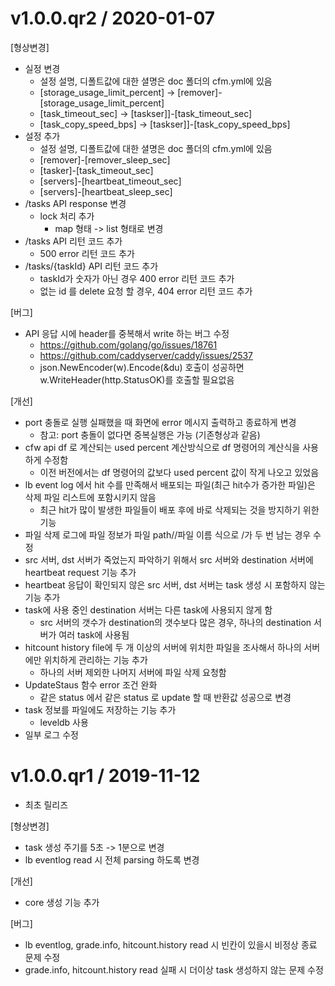 v1.0.0.qr2 / 2020-01-07
===================

[형상변경]
  * 실정 변경
    - 설정 설명, 디폴트값에 대한 셜명은 doc 폴더의 cfm.yml에 있음
    - [storage_usage_limit_percent] -> [remover]-[storage_usage_limit_percent]
    - [task_timeout_sec] -> [taskser]]-[task_timeout_sec]
    - [task_copy_speed_bps] -> [taskser]]-[task_copy_speed_bps]
  * 설정 추가
    - 설정 설명, 디폴트값에 대한 셜명은 doc 폴더의 cfm.yml에 있음
    - [remover]-[remover_sleep_sec]
    - [tasker]-[task_timeout_sec]
    - [servers]-[heartbeat_timeout_sec]
    - [servers]-[heartbeat_sleep_sec]
  * /tasks API response 변경
    - lock 처리 추가
	  - map 형태 -> list 형태로 변경
  * /tasks API 리턴 코드 추가
	  - 500 error 리턴 코드 추가
  * /tasks/{taskId} API 리턴 코드 추가
	  - taskId가 숫자가 아닌 경우 400 error 리턴 코드 추가
    - 없는 id 를 delete 요청 할 경우, 404 error 리턴 코드 추가

[버그]
  * API 응답 시에 header를 중복해서 write 하는 버그 수정
    - https://github.com/golang/go/issues/18761
    - https://github.com/caddyserver/caddy/issues/2537
    - json.NewEncoder(w).Encode(&du) 호출이 성공하면 w.WriteHeader(http.StatusOK)를 호출할 필요없음

[개선]
  * port 충돌로 실행 실패했을 때 화면에 error 메시지 출력하고 종료하게 변경
    - 참고: port  충돌이 없다면 중복실행은 가능 (기존형상과 같음)
  * cfw api df 로 계산되는 used percent 계산방식으로 df 명령어의 계산식을 사용하게 수정함
	  - 이전 버전에서는 df 명령어의  값보다 used percent 값이 작게 나오고 있었음
  * lb event log 에서 hit 수를 만족해서 배포되는 파일(최근 hit수가 증가한 파일)은 삭제 파일 리스트에 포함시키지 않음
	  - 최근 hit가 많이 발생한 파일들이 배포 후에 바로 삭제되는 것을 방지하기 위한 기능
  * 파일 삭제 로그에 파일 정보가 파일 path//파일 이름 식으로 /가 두 번 남는 경우 수정
  * src 서버, dst 서버가 죽었는지 파악하기 위해서 src 서버와 destination 서버에 heartbeat request 기능 추가
  * heartbeat 응답이 확인되지 않은 src 서버, dst 서버는 task 생성 시 포함하지 않는 기능 추가
  * task에 사용 중인 destination 서버는 다른 task에 사용되지 않게 함
	  - src 서버의 갯수가 destination의 갯수보다 많은 경우, 하나의 destination 서버가 여러 task에 사용됨
  * hitcount history file에 두 개 이상의 서버에 위치한 파일을 조사해서 하나의 서버에만 위치하게 관리하는 기능 추가
	  - 하나의 서버 제외한 나머지 서버에 파일 삭제 요청함
  * UpdateStaus 함수 error 조건 완화
	  - 같은 status 에서 같은 status 로 update 할 때 반환값 성공으로 변경
  * task 정보를 파일에도 저장하는 기능 추가
    - leveldb 사용
  * 일부 로그 수정

v1.0.0.qr1 / 2019-11-12
===================
* 최초 릴리즈

[형상변경]
  * task 생성 주기를 5초 -> 1분으로 변경
  * lb eventlog read 시 전체 parsing 하도록 변경

[개선]
  * core 생성 기능 추가

[버그]
  * lb eventlog, grade.info, hitcount.history read 시 빈칸이 있을시 비정상 종료 문제 수정
  * grade.info, hitcount.history read 실패 시 더이상 task 생성하지 않는 문제 수정
